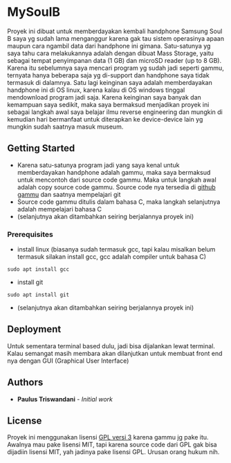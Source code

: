 # MySoulB

Proyek ini dibuat untuk memberdayakan kembali handphone Samsung Soul B saya yg sudah lama menganggur karena gak tau sistem operasinya apaan maupun cara ngambil data dari handphone ini gimana. Satu-satunya yg saya tahu cara melakukannya adalah dengan dibuat Mass Storage, yaitu sebagai tempat penyimpanan data (1 GB) dan microSD reader (up to 8 GB). Karena itu sebelumnya saya mencari program yg sudah jadi seperti gammu, ternyata hanya beberapa saja yg di-support dan handphone saya tidak termasuk di dalamnya. Satu lagi keinginan saya adalah memberdayakan handphone ini di OS linux, karena kalau di OS windows tinggal mendownload program jadi saja. Karena keinginan saya banyak dan kemampuan saya sedikit, maka saya bermaksud menjadikan proyek ini sebagai langkah awal saya belajar ilmu reverse engineering dan mungkin di kemudian hari bermanfaat untuk diterapkan ke device-device lain yg mungkin sudah saatnya masuk museum.

## Getting Started

* Karena satu-satunya program jadi yang saya kenal untuk memberdayakan handphone adalah gammu, maka saya bermaksud untuk mencontoh dari source code gammu. Maka untuk langkah awal adalah copy source code gammu. Source code nya tersedia di [github gammu](https://github.com/gammu/gammu) dan saatnya mempelajari git
* Source code gammu ditulis dalam bahasa C, maka langkah selanjutnya adalah mempelajari bahasa C
* (selanjutnya akan ditambahkan seiring berjalannya proyek ini)

### Prerequisites

* install linux (biasanya sudah termasuk gcc, tapi kalau misalkan belum termasuk silakan install gcc, gcc adalah compiler untuk bahasa C)
```
sudo apt install gcc
```
* install git
```
sudo apt install git
```
* (selanjutnya akan ditambahkan seiring berjalannya proyek ini)

## Deployment

Untuk sementara terminal based dulu, jadi bisa dijalankan lewat terminal. Kalau semangat masih membara akan dilanjutkan untuk membuat front end nya dengan GUI (Graphical User Interface)


## Authors

* **Paulus Triswandani** - *Initial work*

## License

Proyek ini menggunakan lisensi [GPL versi 3](http://www.gnu.org/licenses/gpl-3.0.txt) karena gammu jg pake itu. Awalnya mau pake lisensi MIT, tapi karena source code dari GPL gak bisa dijadiin lisensi MIT, yah jadinya pake lisensi GPL. Urusan orang hukum nih.
